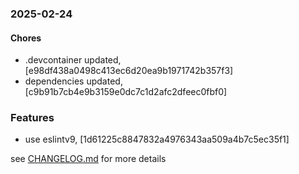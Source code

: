 ### 2025-02-24

#### Chores
+ .devcontainer updated, [e98df438a0498c413ec6d20ea9b1971742b357f3]
+ dependencies updated, [c9b91b7cb4e9b3159e0dc7c1d2afc2dfeec0fbf0]

### Features
+ use eslintv9, [1d61225c8847832a4976343aa509a4b7c5ec35f1]

see <a href='https://github.com/mrjackwills/leafcast_vue/blob/main/CHANGELOG.md'>CHANGELOG.md</a> for more details
